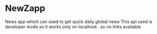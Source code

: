 # NewZapp
 News app which can used to get quick daily global news 
 This api used is developer mode so it works only on localhost...so no links available
